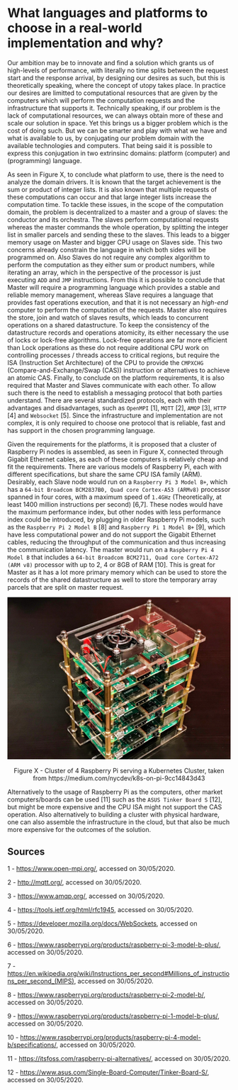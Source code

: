 # What languages and platforms to choose in a real-world implementation and why?

Our ambition may be to innovate and find a solution which grants us of high-levels of performance, with literally no time splits between the request start and the response arrival, by designing our desires as such, but this is theoretically speaking, where the concept of utopy takes place. In practice our desires are limitted to computational resources that are given by the computers which will perform the computation requests and the infrastructure that supports it. Technically speaking, if our problem is the lack of computational resources, we can always obtain more of these and scale our solution in space. Yet this brings us a bigger problem which is the cost of doing such. But we can be smarter and play with what we have and what is available to us, by conjugating our problem domain with the available technologies and computers. That being said it is possible to express this conjugation in two extrinsinc domains: platform (computer) and (programming) language.

As seen in Figure X, to conclude what platform to use, there is the need to analyze the domain drivers. It is known that the target achievement is the sum or product of integer lists. It is also known that multiple requests of these computations can occur and that large integer lists increase the computation time. To tackle these issues, in the scope of the computation domain, the problem is decentralized to a master and a group of slaves: the conductor and its orchestra. The slaves perform computational requests whereas the master commands the whole operation, by splitting the integer list in smaller parcels and sending these to the slaves. This leads to a bigger memory usage on Master and bigger CPU usage on Slaves side. This two concerns already constrain the language in which both sides will be programmed on. Also Slaves do not require any complex algorithm to perform the computation as they either sum or product numbers, while iterating an array, which in the perspective of the processor is just executing `ADD` and `JMP` instructions. From this it is possible to conclude that Master will require a programming language which provides a stable and reliable memory management, whereas Slave requires a language that provides fast operations execution, and that it is not necessary an *high-end* computer to perform the computation of the requests. Master also requires the store, join and watch of slaves results, which leads to concurrent operations on a shared datastructure. To keep the consistency of the datastructure records and operations atomicity, its either necessary the use of locks or lock-free algorithms. Lock-free operations are far more efficient than Lock operations as these do not require additional CPU work on controlling processes / threads access to critical regions, but require the ISA (Instruction Set Architecture) of the CPU to provide the `CMPXCHG` (Compare-and-Exchange/Swap (CAS)) instruction or alternatives to achieve an atomic CAS. Finally, to conclude on the platform requirements, it is also required that Master and Slaves communicate with each other. To allow such there is the need to establish a messaging protocol that both parties understand. There are several standardized protocols, each with their advantages and disadvantages, such as `OpenMPI` [1], `MQTT` [2], `AMQP` [3], `HTTP` [4] and `Websocket` [5]. Since the infrastructure and implementation are not complex, it is only required to choose one protocol that is reliable, fast and has support in the chosen programming language.

Given the requirements for the platforms, it is proposed that a cluster of Raspberry Pi nodes is assembled, as seen in Figure X, connected through Gigabit Ethernet cables, as each of these computers is relatively cheap and fit the requirements. There are various models of Raspberry Pi, each with different specifications, but share the same CPU ISA family (ARM). Desirably, each Slave node would run on a `Raspberry Pi 3 Model B+`, which has a `64-bit Broadcom BCM2837B0, Quad core Cortex-A53 (ARMv8)` processor spanned in four cores, with a maximum speed of `1.4GHz` (Theoretically, at least 1400 million instructions per second) [6,7]. These nodes would have the maximum performance index, but other nodes with less performance index could be introduced, by plugging in older Raspberry Pi models, such as the `Raspberry Pi 2 Model B` [8] and `Raspberry Pi 1 Model B+` [9], which have less computational power and do not support the Gigabit Ethernet cables, reducing the throughput of the communication and thus increasing the communication latency. The master would run on a `Raspberry Pi 4 Model B` that includes a `64-bit Broadcom BCM2711, Quad core Cortex-A72 (ARM v8)` processor with up to 2, 4 or 8GB of RAM [10]. This is great for Master as it has a lot more primary memory which can be used to store the records of the shared datastructure as well to store the temporary array parcels that are split on master request.

![cluster_4_raspberry_pi](../figures/cluster_4_raspberry_pi.jpeg)

<center>Figure X - Cluster of 4 Raspberry Pi serving a Kubernetes Cluster, taken from https://medium.com/nycdev/k8s-on-pi-9cc14843d43</center>

Alternatively to the usage of Raspberry Pi as the computers, other market computers/boards can be used [11] such as the `ASUS Tinker Board S` [12], but might be more expensive and the CPU ISA might not support the CAS operation. Also alternatively to building a cluster with physical hardware, one can also assemble the infrastructure in the cloud, but that also be much more expensive for the outcomes of the solution.

## Sources

1 - https://www.open-mpi.org/, accessed on 30/05/2020.

2 - http://mqtt.org/, accessed on 30/05/2020.

3 - https://www.amqp.org/, accessed on 30/05/2020.

4 - https://tools.ietf.org/html/rfc1945, accessed on 30/05/2020.

5 - https://developer.mozilla.org/docs/WebSockets, accessed on 30/05/2020.

6 - https://www.raspberrypi.org/products/raspberry-pi-3-model-b-plus/, accessed on 30/05/2020.

7 - https://en.wikipedia.org/wiki/Instructions_per_second#Millions_of_instructions_per_second_(MIPS), accessed on 30/05/2020.

8 - https://www.raspberrypi.org/products/raspberry-pi-2-model-b/, accessed on 30/05/2020.

9 - https://www.raspberrypi.org/products/raspberry-pi-1-model-b-plus/, accessed on 30/05/2020.

10 - https://www.raspberrypi.org/products/raspberry-pi-4-model-b/specifications/, accessed on 30/05/2020.

11 - https://itsfoss.com/raspberry-pi-alternatives/, accessed on 30/05/2020.

12 - https://www.asus.com/Single-Board-Computer/Tinker-Board-S/, accessed on 30/05/2020.